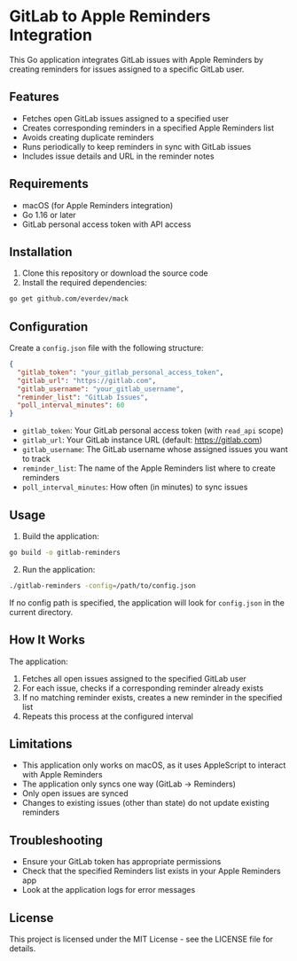 # GitLab to Apple Reminders Integration

This Go application integrates GitLab issues with Apple Reminders by creating reminders for issues assigned to a specific GitLab user.

## Features

- Fetches open GitLab issues assigned to a specified user
- Creates corresponding reminders in a specified Apple Reminders list
- Avoids creating duplicate reminders
- Runs periodically to keep reminders in sync with GitLab issues
- Includes issue details and URL in the reminder notes

## Requirements

- macOS (for Apple Reminders integration)
- Go 1.16 or later
- GitLab personal access token with API access

## Installation

1. Clone this repository or download the source code
2. Install the required dependencies:

```bash
go get github.com/everdev/mack
```

## Configuration

Create a `config.json` file with the following structure:

```json
{
  "gitlab_token": "your_gitlab_personal_access_token",
  "gitlab_url": "https://gitlab.com",
  "gitlab_username": "your_gitlab_username",
  "reminder_list": "GitLab Issues",
  "poll_interval_minutes": 60
}
```

- `gitlab_token`: Your GitLab personal access token (with `read_api` scope)
- `gitlab_url`: Your GitLab instance URL (default: https://gitlab.com)
- `gitlab_username`: The GitLab username whose assigned issues you want to track
- `reminder_list`: The name of the Apple Reminders list where to create reminders
- `poll_interval_minutes`: How often (in minutes) to sync issues

## Usage

1. Build the application:

```bash
go build -o gitlab-reminders
```

2. Run the application:

```bash
./gitlab-reminders -config=/path/to/config.json
```

If no config path is specified, the application will look for `config.json` in the current directory.

## How It Works

The application:

1. Fetches all open issues assigned to the specified GitLab user
2. For each issue, checks if a corresponding reminder already exists
3. If no matching reminder exists, creates a new reminder in the specified list
4. Repeats this process at the configured interval

## Limitations

- This application only works on macOS, as it uses AppleScript to interact with Apple Reminders
- The application only syncs one way (GitLab → Reminders)
- Only open issues are synced
- Changes to existing issues (other than state) do not update existing reminders

## Troubleshooting

- Ensure your GitLab token has appropriate permissions
- Check that the specified Reminders list exists in your Apple Reminders app
- Look at the application logs for error messages

## License

This project is licensed under the MIT License - see the LICENSE file for details.